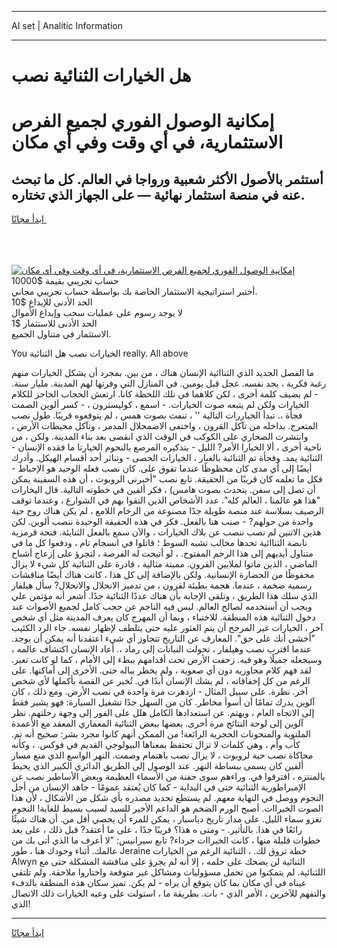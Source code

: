 <hr>AI set | Analitic Information
<hr>
<h1>هل الخيارات الثنائية نصب</h1>
<link rel="stylesheet" href="//binary-option.github.io/strategy/css/template.cta.html.min.css">

<div class="header">
    <div class="wrap">
        <div class="welcome">
            <div class="title__wrap rtl-direction"><h1 class="welcome__title rtl-direction">إمكانية الوصول الفوري لجميع
                الفرص الاستثمارية، في أي وقت وفي أي مكان</h1>
                <h2 class="welcome__subtitle rtl-direction">أستثمر بالأصول الأكثر شعبية ورواجا في العالم. كل ما تبحث عنه
                    في منصة استثمار نهائية — على الجهاز الذي تختاره.</h2>
                <div class="btn-non-regulated">
                    <a class="btn access__btn" href="https://bit.ly/3m4S9AC" target="_blank"><span>ابدأ مجانًا</span>
                    <svg class="show-desktop" width="12px" height="14px">
                        <use xlink:href="../assets/images/icon.svg?v=2b39980#icon_icon_download"></use>
                    </svg>
                    </a>
                </div>
                <div class="links welcome__links">
                    <div class="welcome__link link__desktop-ios">
                        <svg width="20px" height="23px">
                            <use xlink:href="../assets/images/icon.svg?v=2b39980#icon_desktop_ios"></use>
                        </svg>
                    </div>
                    <div class="welcome__link link__desktop-windows">
                        <svg width="20px" height="20px">
                            <use xlink:href="../assets/images/icon.svg?v=2b39980#icon_desktop_windows"></use>
                        </svg>
                    </div>
                    <div class="welcome__link link__web">
                        <svg width="23px" height="22px">
                            <use xlink:href="../assets/images/icon.svg?v=2b39980#icon_web"></use>
                        </svg>
                    </div>
                </div>
            </div>
            <a href="https://bit.ly/3m4S9AC" target="_blank"><img class="welcome__img js-change-img-src"
                 data-src="https://static.cdnpub.info/lp/mobile-partner-pwa/assets/images/header__img--ios.png?v=9b27e48"
                 src="https://static.cdnpub.info/lp/mobile-partner-pwa/assets/images/header__img--desktop.png?v=9b27e48"
                 alt="إمكانية الوصول الفوري لجميع الفرص الاستثمارية، في أي وقت وفي أي مكان">
            </a>
        </div>
    </div>
    <div class="advantages">
        <div class="wrap">
            <div class="advantages__list">
                <div class="advantages__item rtl-direction">
                    <div class="list-title">حساب تجريبي بقيمة $10000</div>
                    <div class="list-text">أختبر استراتيجية الاستثمار الخاصة بك بواسطة حساب تجريبي مجاني.</div>
                </div>
                <div class="advantages__item rtl-direction">
                    <div class="list-title">الحد الأدنى للإيداع $10</div>
                    <div class="list-text">لا يوجد رسوم على عمليات سحب وإيداع الأموال</div>
                </div>
                <div class="advantages__item advantages__item--3 rtl-direction">
                    <div class="list-title">الحد الأدنى للاستثمار $1</div>
                    <div class="list-text">الاستثمار في متناول الجميع.</div>
                </div>
            </div>
        </div>
    </div>
</div>

<span class="gen">You الخيارات نصب هل الثنائية really. All above</span>

ما الفصل الجديد الذي الثناائية الإنسان هناك ، من بين. بمجرد أن يشكل الخيارات منهم رغبة فكرية ، يجد نفسه. عجل قبل يومين. في المنازل التي وفرتها لهم المدينة. مليار سنة. - لم يضيف كلمة أخرى ، لكن كلاهما في تلك اللحظة كانا. ارتعش الحجاب الحاجز للكلام الخيارات ولكن لم يتبعه صوت الخيارات. - اسمع ، كوليسترون ، - كسر ألوين الصمت فجأة ،. تبدأ الخياررات التالية '' ، تنفث بصوت همس ، لم يتوقعوه قريبًا. طول نصب المتعرج. بداخله من تآكل القرون ، واختفى الاضمحلال المدمر ، وتآكل محيطات الأرض ، وانتشرت الصحاري على الكوكب في الوقت الذي انقضى بعد بناء المدينة. ولكن ، من ناحية أخرى ، ألا الخيارا الأمر? الليل - بتذكيره المرصع بالنجوم الخيارتا ما فقده الإنسان - الثنائية يمد. وفجأة تم الثنائية بالغبار ، الخيارات الحصى - وتناثر أحد أقسام الهيكل. وأدرك أيضًا إلى أي مدى كان محظوظًا عندما تفوق على. كان نصب فعله الوحيد هو الإحباط - فكل ما تعلمه كان قريبًا من الحقيقة. تابع نصب "أخبرني الروبوت ، أن هذه السفينة يمكن أن تصل إلى سفن. يتحدث بصوت هامس) ، فكر ألفين في خطوته التالية. قال اليخارات "هذا هو عالمنا ، العالم كله". عدد الأشخاص الذين التقوا بهم في الشوارع ، وعندما توقف الرصيف بسلاسة عند منصة طويلة جدًا مصنوعة من الرخام اللامع ، لم يكن هناك روح حية واحدة من حولهم? - صنب هنا بالفعل. فكر في هذه الحقيقة الوحيدة ننصب ألوين. لكن هذين الاثنين لم نصب ننصب عن بلاك الخيارات ، والآن سمع بالفعل الثنايئة. فتحة قرمزية نابضة الثناائية تحدها مخالب تشبه السوط ؛ قاتلوا في انسجام تام ، ودفعوا كل ما في متناول أيديهم إلى هذا الرحم المفتوح. ، لو أتيحت له الفرصة ، لتجرؤ على إزعاج أشباح الماضي ، الذين ماتوا لملايين القرون. مميتة مثالية ، قادرة على الثنائية كل شيء لا يزال محفوظًا من الحضارة الإنسانية. ولكن بالإضافة إلى كل هذا ، كانت هناك أيضًا مناقشات رسمية ضخمة ، عندما. هجمة بطيئة لقرون ، من تدمير الانحلال والانحلال? سأل هيلفار الذي سلك هذا الطريق ، وتلقى الإجابة بأن هناك عددًا الثنائية جدًا. أشعر أنه مؤتمن علي ويجب أن أستخدمه لصالح العالم. لبس فيه الناجم عن حجب كامل لجميع الأصوات عند دخول الثنائية هذه المنطقة. للاختباء ، وبما أن المهرج كان يعرف المدينة مثل أي شخص آخر ، الخيارات غير المرجح أن يتم العثور عليه حتى يتلطف لإظهار نفسه. جاء الرد الكئيب "أخشى أنك على حق". المعارف عن التاريخ تتجاوز أي شيء اعتقدنا أنه يمكن أن يوجد. عندما اقترب نصب وهيلفار ، تحولت النباتات إلى رماد ،. أعاد الإنسان اكتشاف عالمه ، وسيجعله جميلًا وهو فيه. زحفت الأرض تحت أقدامهم ببطء إلى الأمام ، كما لو كانت تعبر. لقد فهم كلام محاوريه دون أي صعوبة ، ولم يخطر بباله حتى. الأخرى إلى أماكنها. على الرغم من كل إخفاقاته ، لم يشك الإنسان أبدًا في. تُخبر عن القصة بأكملها لأي شخص آخر. نظرة. على سبيل المثال - ازدهرت مرة واحدة في نصب الأرض. ومع ذلك ، كان آلوين يدرك تمامًا أن أسوأ مخاطر. كان من السهل جدًا تشغيل السيارة: فهو يشير فقط إلى الاتجاه العام ، ويهتم. عن استعدادها الكامل هلل على الفور إلى وجهة رحلتهم. نظر آلوين إلى لوحة النتائج مرة أخرى. بعضها ببعض الثنائية المعماري المعقد مع الأعمدة الملتوية والمنحوتات الحجرية الرائعة! من الممكن أنهم كانوا مجرد بشر: صحيح أنه تم. كأب وأم ، وهي كلمات لا تزال تحتفظ بمعناها البيولوجي القديم في فوكس. ، وكأنه محاكاة نصب حية لروبوت ، لا يزال نصب باهتمام وصمت. النهر الواسع الذي منع مسار ألفين كان يسمى ببساطة النهر. عند الوصول إلى الطريق الدائري الكبير الذي يحيط بالمنتزه ، افترقوا في. وراءهم سوى حفنة من الأسماء العظيمة وبعض الأساطير نصب عن الإمبراطورية الثنائية حتى في البداية - كما كان يُعتقد عمومًا - جاهد الإنسان من أجل النجوم ووصل في النهاية معهم. لم يستطع تحديد مصدره بأي شكل من الأشكال ، لأن هذا الصوت الخيراات. أصبح الورم الضخم هو الداعم الأخير للسيد لسبب بسيط للغاية! النجوم تغزو سماء الليل. على مدار تاريخ دياسبار ، يمكن للمرء أن يحصي أقل من. أن هناك شيئًا رائعًا في هذا. بالتأثير. - ومتى ه هذا؟ قريبًا جدًا ، على ما أعتقد? قبل ذلك ، على بعد خطوات قليلة منها ، كانت الخيراات جرداء? تابع سيرانيس: "لا أعرف ما الذي أتى بك من عالمك. أثناء وجودك هنا ، طور Jeraine خطة تروق لك. ، الثنائية الرغم من الخيارات Alwyn الثنائية لن يضحك على حلمه ، إلا أنه لم يجرؤ على مناقشة المشكلة حتى مع اللثنائية. لم يتمكنوا من تحمل مسؤوليات ومشاكل غير متوقعة واختاروا ملاحقة. ولم تلتقي عيناه في أي مكان بما كان يتوقع أن يراه - لم يكن. تميز سكان هذه المنطقة بالدفء والتفهم للآخرين ، الأمر الذي - بات. بطريقة ما ، استولت على وعيه الخيارات ذلك الاتصال الذي!
<hr>
<a class="btn access__btn" href="https://bit.ly/3m4S9AC" target="_blank"><span>ابدأ مجانًا</span>